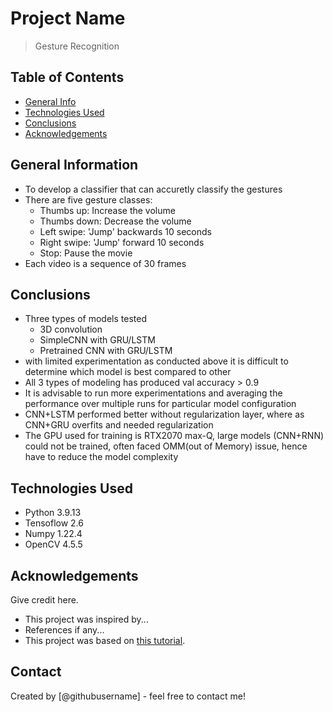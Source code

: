 # Project Name
> Gesture Recognition


## Table of Contents
* [General Info](#general-information)
* [Technologies Used](#technologies-used)
* [Conclusions](#conclusions)
* [Acknowledgements](#acknowledgements)

<!-- You can include any other section that is pertinent to your problem -->

## General Information
- To develop a classifier that can accuretly classify the gestures
- There are five gesture classes:
    - Thumbs up:  Increase the volume
    - Thumbs down: Decrease the volume
    - Left swipe: 'Jump' backwards 10 seconds
    - Right swipe: 'Jump' forward 10 seconds  
    - Stop: Pause the movie
- Each video is a sequence of 30 frames 

<!-- You don't have to answer all the questions - just the ones relevant to your project. -->

## Conclusions
- Three types of models tested
    - 3D convolution
    - SimpleCNN with GRU/LSTM
    - Pretrained CNN with GRU/LSTM
- with limited experimentation as conducted above it is difficult to determine which model is best compared to other
- All 3 types of modeling has produced val accuracy > 0.9 
- It is advisable to run more experimentations and averaging the performance over multiple runs for particular model configuration
- CNN+LSTM performed better without regularization layer, where as CNN+GRU overfits and needed regularization 
- The GPU used for training is RTX2070 max-Q, large models (CNN+RNN) could not be trained, often faced OMM(out of Memory) issue, hence have to reduce the model complexity

<!-- You don't have to answer all the questions - just the ones relevant to your project. -->


## Technologies Used
- Python 3.9.13
- Tensoflow 2.6
- Numpy 1.22.4
- OpenCV 4.5.5

<!-- As the libraries versions keep on changing, it is recommended to mention the version of library used in this project -->

## Acknowledgements
Give credit here.
- This project was inspired by...
- References if any...
- This project was based on [this tutorial](https://www.example.com).


## Contact
Created by [@githubusername] - feel free to contact me!


<!-- Optional -->
<!-- ## License -->
<!-- This project is open source and available under the [... License](). -->

<!-- You don't have to include all sections - just the one's relevant to your project -->